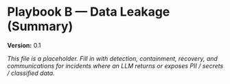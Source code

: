 # Playbook B — Data Leakage (Summary)

**Version:** 0.1

_This file is a placeholder. Fill in with detection, containment, recovery, and communications for incidents where an LLM returns or exposes PII / secrets / classified data._
